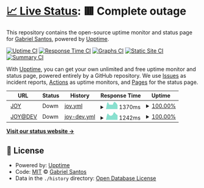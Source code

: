 # [📈 Live Status](https://gabrielroot.github.io/uptime): <!--live status--> **🟥 Complete outage**

This repository contains the open-source uptime monitor and status page for [Gabriel Santos](https://gabrielroot.github.io/uptime), powered by [Upptime](https://github.com/upptime/upptime).

[![Uptime CI](https://github.com/gabrielroot/uptime/workflows/Uptime%20CI/badge.svg)](https://github.com/gabrielroot/uptime/actions?query=workflow%3A%22Uptime+CI%22)
[![Response Time CI](https://github.com/gabrielroot/uptime/workflows/Response%20Time%20CI/badge.svg)](https://github.com/gabrielroot/uptime/actions?query=workflow%3A%22Response+Time+CI%22)
[![Graphs CI](https://github.com/gabrielroot/uptime/workflows/Graphs%20CI/badge.svg)](https://github.com/gabrielroot/uptime/actions?query=workflow%3A%22Graphs+CI%22)
[![Static Site CI](https://github.com/gabrielroot/uptime/workflows/Static%20Site%20CI/badge.svg)](https://github.com/gabrielroot/uptime/actions?query=workflow%3A%22Static+Site+CI%22)
[![Summary CI](https://github.com/gabrielroot/uptime/workflows/Summary%20CI/badge.svg)](https://github.com/gabrielroot/uptime/actions?query=workflow%3A%22Summary+CI%22)

With [Upptime](https://upptime.js.org), you can get your own unlimited and free uptime monitor and status page, powered entirely by a GitHub repository. We use [Issues](https://github.com/gabrielroot/uptime/issues) as incident reports, [Actions](https://github.com/gabrielroot/uptime/actions) as uptime monitors, and [Pages](https://gabrielroot.github.io/uptime) for the status page.

<!--start: status pages-->
<!-- This summary is generated by Upptime (https://github.com/upptime/upptime) -->
<!-- Do not edit this manually, your changes will be overwritten -->
<!-- prettier-ignore -->
| URL | Status | History | Response Time | Uptime |
| --- | ------ | ------- | ------------- | ------ |
| <img alt="" src="https://icons.duckduckgo.com/ip3/joy.rockfellerbrasil.com.br.ico" height="13"> [JOY](http://joy.rockfellerbrasil.com.br) | Dowm | [joy.yml](https://github.com/gabrielroot/uptime/commits/HEAD/history/joy.yml) | <details><summary><img alt="Response time graph" src="./graphs/joy/response-time-week.png" height="20"> 1370ms</summary><br><a href="https://gabrielroot.github.io/uptime/history/joy"><img alt="Response time 1748" src="https://img.shields.io/endpoint?url=https%3A%2F%2Fraw.githubusercontent.com%2Fgabrielroot%2Fuptime%2FHEAD%2Fapi%2Fjoy%2Fresponse-time.json"></a><br><a href="https://gabrielroot.github.io/uptime/history/joy"><img alt="24-hour response time 1019" src="https://img.shields.io/endpoint?url=https%3A%2F%2Fraw.githubusercontent.com%2Fgabrielroot%2Fuptime%2FHEAD%2Fapi%2Fjoy%2Fresponse-time-day.json"></a><br><a href="https://gabrielroot.github.io/uptime/history/joy"><img alt="7-day response time 1370" src="https://img.shields.io/endpoint?url=https%3A%2F%2Fraw.githubusercontent.com%2Fgabrielroot%2Fuptime%2FHEAD%2Fapi%2Fjoy%2Fresponse-time-week.json"></a><br><a href="https://gabrielroot.github.io/uptime/history/joy"><img alt="30-day response time 1404" src="https://img.shields.io/endpoint?url=https%3A%2F%2Fraw.githubusercontent.com%2Fgabrielroot%2Fuptime%2FHEAD%2Fapi%2Fjoy%2Fresponse-time-month.json"></a><br><a href="https://gabrielroot.github.io/uptime/history/joy"><img alt="1-year response time 1748" src="https://img.shields.io/endpoint?url=https%3A%2F%2Fraw.githubusercontent.com%2Fgabrielroot%2Fuptime%2FHEAD%2Fapi%2Fjoy%2Fresponse-time-year.json"></a></details> | <details><summary><a href="https://gabrielroot.github.io/uptime/history/joy">100.00%</a></summary><a href="https://gabrielroot.github.io/uptime/history/joy"><img alt="All-time uptime 100.00%" src="https://img.shields.io/endpoint?url=https%3A%2F%2Fraw.githubusercontent.com%2Fgabrielroot%2Fuptime%2FHEAD%2Fapi%2Fjoy%2Fuptime.json"></a><br><a href="https://gabrielroot.github.io/uptime/history/joy"><img alt="24-hour uptime 100.00%" src="https://img.shields.io/endpoint?url=https%3A%2F%2Fraw.githubusercontent.com%2Fgabrielroot%2Fuptime%2FHEAD%2Fapi%2Fjoy%2Fuptime-day.json"></a><br><a href="https://gabrielroot.github.io/uptime/history/joy"><img alt="7-day uptime 100.00%" src="https://img.shields.io/endpoint?url=https%3A%2F%2Fraw.githubusercontent.com%2Fgabrielroot%2Fuptime%2FHEAD%2Fapi%2Fjoy%2Fuptime-week.json"></a><br><a href="https://gabrielroot.github.io/uptime/history/joy"><img alt="30-day uptime 100.00%" src="https://img.shields.io/endpoint?url=https%3A%2F%2Fraw.githubusercontent.com%2Fgabrielroot%2Fuptime%2FHEAD%2Fapi%2Fjoy%2Fuptime-month.json"></a><br><a href="https://gabrielroot.github.io/uptime/history/joy"><img alt="1-year uptime 100.00%" src="https://img.shields.io/endpoint?url=https%3A%2F%2Fraw.githubusercontent.com%2Fgabrielroot%2Fuptime%2FHEAD%2Fapi%2Fjoy%2Fuptime-year.json"></a></details>
| <img alt="" src="https://icons.duckduckgo.com/ip3/joydev.rockfellerbrasil.com.br.ico" height="13"> [JOY@DEV](http://joydev.rockfellerbrasil.com.br) | Dowm | [joy-dev.yml](https://github.com/gabrielroot/uptime/commits/HEAD/history/joy-dev.yml) | <details><summary><img alt="Response time graph" src="./graphs/joy-dev/response-time-week.png" height="20"> 1242ms</summary><br><a href="https://gabrielroot.github.io/uptime/history/joy-dev"><img alt="Response time 1621" src="https://img.shields.io/endpoint?url=https%3A%2F%2Fraw.githubusercontent.com%2Fgabrielroot%2Fuptime%2FHEAD%2Fapi%2Fjoy-dev%2Fresponse-time.json"></a><br><a href="https://gabrielroot.github.io/uptime/history/joy-dev"><img alt="24-hour response time 1068" src="https://img.shields.io/endpoint?url=https%3A%2F%2Fraw.githubusercontent.com%2Fgabrielroot%2Fuptime%2FHEAD%2Fapi%2Fjoy-dev%2Fresponse-time-day.json"></a><br><a href="https://gabrielroot.github.io/uptime/history/joy-dev"><img alt="7-day response time 1242" src="https://img.shields.io/endpoint?url=https%3A%2F%2Fraw.githubusercontent.com%2Fgabrielroot%2Fuptime%2FHEAD%2Fapi%2Fjoy-dev%2Fresponse-time-week.json"></a><br><a href="https://gabrielroot.github.io/uptime/history/joy-dev"><img alt="30-day response time 1337" src="https://img.shields.io/endpoint?url=https%3A%2F%2Fraw.githubusercontent.com%2Fgabrielroot%2Fuptime%2FHEAD%2Fapi%2Fjoy-dev%2Fresponse-time-month.json"></a><br><a href="https://gabrielroot.github.io/uptime/history/joy-dev"><img alt="1-year response time 1621" src="https://img.shields.io/endpoint?url=https%3A%2F%2Fraw.githubusercontent.com%2Fgabrielroot%2Fuptime%2FHEAD%2Fapi%2Fjoy-dev%2Fresponse-time-year.json"></a></details> | <details><summary><a href="https://gabrielroot.github.io/uptime/history/joy-dev">100.00%</a></summary><a href="https://gabrielroot.github.io/uptime/history/joy-dev"><img alt="All-time uptime 100.00%" src="https://img.shields.io/endpoint?url=https%3A%2F%2Fraw.githubusercontent.com%2Fgabrielroot%2Fuptime%2FHEAD%2Fapi%2Fjoy-dev%2Fuptime.json"></a><br><a href="https://gabrielroot.github.io/uptime/history/joy-dev"><img alt="24-hour uptime 100.00%" src="https://img.shields.io/endpoint?url=https%3A%2F%2Fraw.githubusercontent.com%2Fgabrielroot%2Fuptime%2FHEAD%2Fapi%2Fjoy-dev%2Fuptime-day.json"></a><br><a href="https://gabrielroot.github.io/uptime/history/joy-dev"><img alt="7-day uptime 100.00%" src="https://img.shields.io/endpoint?url=https%3A%2F%2Fraw.githubusercontent.com%2Fgabrielroot%2Fuptime%2FHEAD%2Fapi%2Fjoy-dev%2Fuptime-week.json"></a><br><a href="https://gabrielroot.github.io/uptime/history/joy-dev"><img alt="30-day uptime 100.00%" src="https://img.shields.io/endpoint?url=https%3A%2F%2Fraw.githubusercontent.com%2Fgabrielroot%2Fuptime%2FHEAD%2Fapi%2Fjoy-dev%2Fuptime-month.json"></a><br><a href="https://gabrielroot.github.io/uptime/history/joy-dev"><img alt="1-year uptime 100.00%" src="https://img.shields.io/endpoint?url=https%3A%2F%2Fraw.githubusercontent.com%2Fgabrielroot%2Fuptime%2FHEAD%2Fapi%2Fjoy-dev%2Fuptime-year.json"></a></details>

<!--end: status pages-->

[**Visit our status website →**](https://gabrielroot.github.io/uptime)

## 📄 License

- Powered by: [Upptime](https://github.com/upptime/upptime)
- Code: [MIT](./LICENSE) © [Gabriel Santos](https://gabrielroot.github.io/uptime)
- Data in the `./history` directory: [Open Database License](https://opendatacommons.org/licenses/odbl/1-0/)
